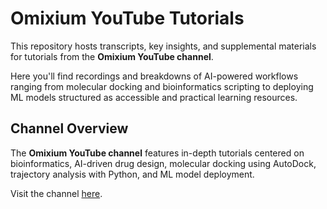 # Omixium YouTube Tutorials

This repository hosts transcripts, key insights, and supplemental materials for tutorials from the **Omixium YouTube channel**.

Here you'll find recordings and breakdowns of AI-powered workflows ranging from molecular docking and bioinformatics scripting to deploying ML models structured as accessible and practical learning resources.


## Channel Overview

The **Omixium YouTube channel** features in-depth tutorials centered on bioinformatics, AI-driven drug design, molecular docking using AutoDock, trajectory analysis with Python, and ML model deployment.

Visit the channel [here](https://www.youtube.com/@Omixium_ai).

